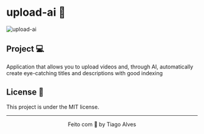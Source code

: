 # upload-ai 📌

![upload-ai](https://github.com/TiagoCoder2022/upload-ai-web/assets/119512258/d4445e7f-6787-4174-ae75-9a00ef143972)

## Project 💻
<p>
  Application that allows you to upload videos and, through AI, automatically create eye-catching titles and descriptions with good indexing
</p>

## License 🧾

<p>
 This project is under the MIT license.
</p>

---

<p align="center">
  Feito com 💜 by Tiago Alves
</p>
